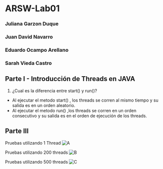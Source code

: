 # ARSW-Lab01
### Juliana Garzon Duque
### Juan David Navarro
### Eduardo Ocampo Arellano
### Sarah Vieda Castro
## Parte I - Introducción de Threads en JAVA

1. ¿Cual es la diferencia entre start() y run()?
- Al ejecutar el metodo start() , los threads se corren al mismo tiempo y su salida es en un orden aleatorio.
- Al ejecutar el metodo run() ,los threads se corren en un orden consecutivo y su salida es en el orden de ejecución de los threads.

## Parte III
Pruebas utilizando 1 Thread
![A](https://user-images.githubusercontent.com/53972469/73075095-27f48780-3e89-11ea-8264-af0b5f26bb7d.png) 

Pruebas utilizando 200 threads 
![B](https://user-images.githubusercontent.com/53972469/73075097-29be4b00-3e89-11ea-86c7-3c08250ed516.png)

Pruebas utilizando 500 threads
![C](https://user-images.githubusercontent.com/53972469/73075099-2aef7800-3e89-11ea-8ca0-8c74052ca57a.png)
